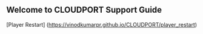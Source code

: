 ## Welcome to CLOUDPORT Support Guide


[Player Restart] (https://vinodkumarpr.github.io/CLOUDPORT/player_restart)
